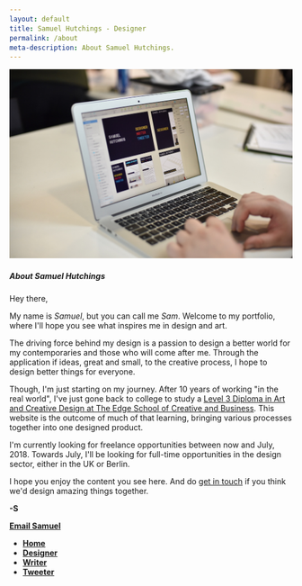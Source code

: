 ```yaml
---
layout: default
title: Samuel Hutchings - Designer
permalink: /about
meta-description: About Samuel Hutchings.
---
```


  <div class="container">
  <div class="row full-height">
    <div class="col-lg-7 col-left-scroll">
        <div class="card">
          <img class="card-img-top" src="/img/aboutHero.png" alt="Samuel Hutchings">
          <div class="card-body">
            <h5 class="card-title">About Samuel Hutchings</h5>
            <p class="card-text">Hey there,</p>
            <p>My name is <em>Samuel</em>, but you can call me <em>Sam</em>. Welcome to my portfolio, where I'll hope you see what inspires me in design and art.</p>
            <p>The driving force behind my design is a passion to design a better world for my contemporaries and those who will come after me. Through the application if ideas, great and small, to the creative process, I hope to design better things for everyone.</p>
            <p>Though, I'm just starting on my journey. After 10 years of working "in the real world", I've just gone back to college to study a <a href="https://www.eastkent.ac.uk/course/art-and-creative-design-level-3">Level 3 Diploma in Art and Creative Design at The Edge School of Creative and Business</a>. This website is the outcome of much of that learning, bringing various processes together into one designed product.</p>
            <p>I'm currently looking for freelance opportunities between now and July, 2018. Towards July, I'll be looking for full-time opportunities in the design sector, either in the UK or Berlin.</p>
            <p>I hope you enjoy the content you see here. And do <a href="mailto:hi@samhutchings.co">get in touch</a> if you think we'd design amazing things together.</p>
            <p><strong>-S<strong></p>
            <a href="mailto:hi@samhutchings.co" class="btn btn-block btn-outline-primary btn-lg">Email Samuel</a>
      </div>
    </div>
  </div>
  <div class="col-lg-5 fixed-right-desktop">
    <!-- HTML for Home Page navigation-->
    <div class="navigation">
      <ul>
        <li><a href="/index.html" title="Go home">Home</a></li>
        <li><a href="/designer" title="View my portfolio">Designer</a></li>
        <li><a href="https://www.medium.com/@Smutchings" title="Read my writings on Medium">Writer</a></li>
        <li><a href="https://www.twitter.com/Smutchings" title="View my Twitter">Tweeter</a></li>
      </ul>
    </div>
</div>
</div>
</div>
